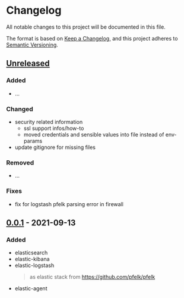 # Changelog

All notable changes to this project will be documented in this file.

The format is based on [Keep a Changelog](https://keepachangelog.com/en/1.0.0/),
and this project adheres to [Semantic Versioning](https://semver.org/spec/v2.0.0.html).

## [Unreleased]

### Added

- ...

### Changed

- security related information
  - ssl support infos/how-to
  - moved credentials and sensible values into file instead of env-params
- update gitignore for missing files

### Removed

- ...

### Fixes

- fix for logstash pfelk parsing error in firewall

## [0.0.1] - 2021-09-13

### Added

- elasticsearch
- elastic-kibana
- elastic-logstash
  > as elastic stack from <https://github.com/pfelk/pfelk>
- elastic-agent

[unreleased]: https://github.com/MVladislav/js-ixaro/compare/v1.0.0...HEAD
[0.0.1]: https://github.com/MVladislav/js-ixaro/releases/tag/v0.0.1
